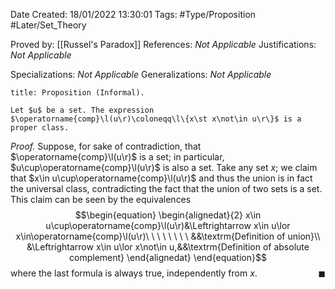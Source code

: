 <div class="topSpace"></div>

Date Created: 18/01/2022 13:30:01
Tags: #Type/Proposition #Later/Set_Theory

Proved by: [[Russel's Paradox]]
References: <i>Not Applicable</i>
Justifications: <i>Not Applicable</i>

Specializations: <i>Not Applicable</i>
Generalizations: <i>Not Applicable</i>

``` ad-Proposition
title: Proposition (Informal).

Let $u$ be a set. The expression $\operatorname{comp}\l(u\r)\coloneqq\l\{x\st x\not\in u\r\}$ is a proper class.

```

<i>Proof.</i> Suppose, for sake of contradiction, that $\operatorname{comp}\l(u\r)$ is a set; in particular, $u\cup\operatorname{comp}\l(u\r)$ is also a set. Take any set $x$; we claim that $x\in u\cup\operatorname{comp}\l(u\r)$ and thus the union is in fact the universal class, contradicting the fact that the union of two sets is a set. This claim can be seen by the equivalences
$$\begin{equation}
    \begin{alignedat}{2}
        x\in u\cup\operatorname{comp}\l(u\r)&\Leftrightarrow x\in u\lor x\in\operatorname{comp}\l(u\r)\ \ \ \ \ \ \ \ &&\textrm{Definition of union}\\
        &\Leftrightarrow x\in u\lor x\not\in u,&&\textrm{Definition of absolute complement}
    \end{alignedat}
\end{equation}$$
where the last formula is always true, independently from $x$.<span style="float:right;">$\blacksquare$</span>
